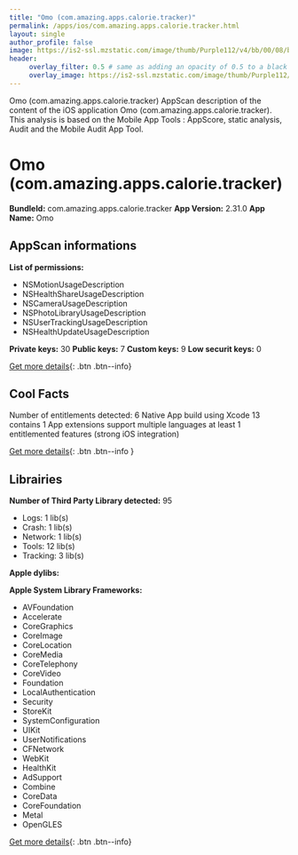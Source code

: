 ```yaml
---
title: "Omo (com.amazing.apps.calorie.tracker)"
permalink: /apps/ios/com.amazing.apps.calorie.tracker.html
layout: single
author_profile: false
image: https://is2-ssl.mzstatic.com/image/thumb/Purple112/v4/bb/00/08/bb0008de-b5e3-7374-5c5b-e40a37dc71b9/AppIconRelease-1x_U007emarketing-0-7-0-85-220.jpeg/512x512bb.jpg
header: 
     overlay_filter: 0.5 # same as adding an opacity of 0.5 to a black background
     overlay_image: https://is2-ssl.mzstatic.com/image/thumb/Purple112/v4/bb/00/08/bb0008de-b5e3-7374-5c5b-e40a37dc71b9/AppIconRelease-1x_U007emarketing-0-7-0-85-220.jpeg/512x512bb.jpg
---
```

Omo (com.amazing.apps.calorie.tracker) AppScan description of the content of the iOS application Omo (com.amazing.apps.calorie.tracker). This analysis is based on the Mobile App Tools : AppScore, static analysis, Audit and the Mobile Audit App Tool.

# Omo (com.amazing.apps.calorie.tracker)

**BundleId:** com.amazing.apps.calorie.tracker
**App Version:** 2.31.0
**App Name:** Omo


## AppScan informations 

**List of permissions:** 
- NSMotionUsageDescription
- NSHealthShareUsageDescription
- NSCameraUsageDescription
- NSPhotoLibraryUsageDescription
- NSUserTrackingUsageDescription
- NSHealthUpdateUsageDescription
  
  
**Private keys:** 30
**Public keys:** 7
**Custom keys:** 9
**Low securit keys:** 0
  
[Get more details](/pricing.html){: .btn .btn--info}

## Cool Facts

Number of entitlements detected: 6
Native App
build using Xcode 13
contains 1 App extensions
support multiple languages
at least 1 entitlemented features (strong iOS integration)
  
[Get more details](/pricing.html){: .btn .btn--info }

## Librairies 
**Number of Third Party Library detected:** 95
- Logs: 1 lib(s)
- Crash: 1 lib(s)
- Network: 1 lib(s)
- Tools: 12 lib(s)
- Tracking: 3 lib(s)


**Apple dylibs:**


**Apple System Library Frameworks:**
- AVFoundation
- Accelerate
- CoreGraphics
- CoreImage
- CoreLocation
- CoreMedia
- CoreTelephony
- CoreVideo
- Foundation
- LocalAuthentication
- Security
- StoreKit
- SystemConfiguration
- UIKit
- UserNotifications
- CFNetwork
- WebKit
- HealthKit
- AdSupport
- Combine
- CoreData
- CoreFoundation
- Metal
- OpenGLES


  
[Get more details](/pricing.html){: .btn .btn--info}

